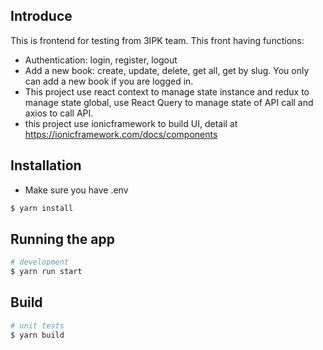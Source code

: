 ## Introduce

This is frontend for testing from 3IPK team. This front having functions:

- Authentication: login, register, logout
- Add a new book: create, update, delete, get all, get by slug. You only can add a new book if you are logged in.
- This project use react context to manage state instance and redux to manage state global, use React Query to manage state of API call and axios to call API.
- this project use ionicframework to build UI, detail at https://ionicframework.com/docs/components

## Installation
- Make sure you have .env
```bash
$ yarn install
```

## Running the app

```bash
# development
$ yarn run start
```

## Build

```bash
# unit tests
$ yarn build
```

